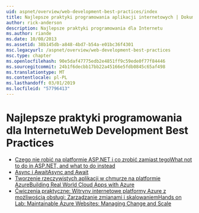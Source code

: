 ```yaml
---
uid: aspnet/overview/web-development-best-practices/index
title: Najlepsze praktyki programowania aplikacji internetowych | Dokumentacja firmy Microsoft
author: rick-anderson
description: Najlepsze praktyki programowania dla Internetu
ms.author: riande
ms.date: 10/08/2013
ms.assetid: 38b145db-a848-4bd7-b54a-e01bc36f4301
msc.legacyurl: /aspnet/overview/web-development-best-practices
msc.type: chapter
ms.openlocfilehash: 90e5daf47775edb2e4851ff9c59ede0f77f84446
ms.sourcegitcommit: 24b1f6decbb17bb22a45166e5fdb0845c65af498
ms.translationtype: MT
ms.contentlocale: pl-PL
ms.lasthandoff: 03/01/2019
ms.locfileid: "57796413"
---
```

<a name="web-development-best-practices"></a><span data-ttu-id="8653f-103">Najlepsze praktyki programowania dla Internetu</span><span class="sxs-lookup"><span data-stu-id="8653f-103">Web Development Best Practices</span></span>
====================

- [<span data-ttu-id="8653f-104">Czego nie robić na platformie ASP.NET i co zrobić zamiast tego</span><span class="sxs-lookup"><span data-stu-id="8653f-104">What not to do in ASP.NET, and what to do instead</span></span>](what-not-to-do-in-aspnet-and-what-to-do-instead.md)
- [<span data-ttu-id="8653f-105">Async i Await</span><span class="sxs-lookup"><span data-stu-id="8653f-105">Async and Await</span></span>](async-and-await.md)
- [<span data-ttu-id="8653f-106">Tworzenie rzeczywistych aplikacji w chmurze na platformie Azure</span><span class="sxs-lookup"><span data-stu-id="8653f-106">Building Real World Cloud Apps with Azure</span></span>](../developing-apps-with-windows-azure/building-real-world-cloud-apps-with-windows-azure/index.md)
- [<span data-ttu-id="8653f-107">Ćwiczenia praktyczne: Witryny internetowe platformy Azure z możliwością obsługi: Zarządzanie zmianami i skalowaniem</span><span class="sxs-lookup"><span data-stu-id="8653f-107">Hands on Lab: Maintainable Azure Websites: Managing Change and Scale</span></span>](../developing-apps-with-windows-azure/maintainable-azure-websites-managing-change-and-scale.md)

